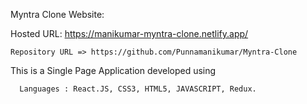  Myntra Clone Website:    
 
   Hosted URL: https://manikumar-myntra-clone.netlify.app/
  
    Repository URL => https://github.com/Punnamanikumar/Myntra-Clone 

This is a Single Page Application  developed using

      Languages : React.JS, CSS3, HTML5, JAVASCRIPT, Redux.
